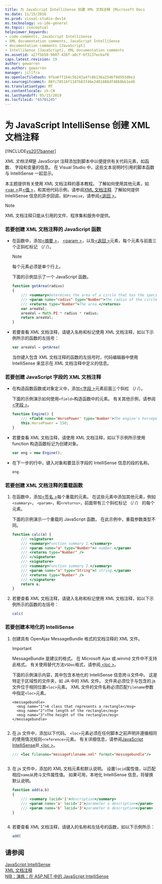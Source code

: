 ```yaml
---
title: 为 JavaScript IntelliSense 创建 XML 文档注释 |Microsoft Docs
ms.date: 11/15/2016
ms.prod: visual-studio-dev14
ms.technology: vs-ide-general
ms.topic: conceptual
helpviewer_keywords:
- code comments, JavaScript IntelliSense
- XML documentation comments, JavaScript IntelliSense
- documentation comments [JavaScript]
- IntelliSense [JavaScript], XML documentation comments
ms.assetid: a27f5b50-9807-436f-a0cf-6f3137ecbaf0
caps.latest.revision: 19
author: gewarren
ms.author: gewarren
manager: jillfra
ms.openlocfilehash: 9fba6ff1b4c56243a47c8b136a25d6f9d593d8e3
ms.sourcegitcommit: 08fc78516f1107b83f46e2401888df4868bb1e40
ms.translationtype: MT
ms.contentlocale: zh-CN
ms.lasthandoff: 05/15/2019
ms.locfileid: "65701245"
---
```

# <a name="create-xml-documentation-comments-for-javascript-intellisense"></a>为 JavaScript IntelliSense 创建 XML 文档注释
[!INCLUDE[vs2017banner](../includes/vs2017banner.md)]

*XML 文档注释*是 JavaScript 注释添加到脚本中以便提供有关代码元素，如函数、 字段和变量的信息。 在 Visual Studio 中，这些文本说明时引用的脚本函数与 IntelliSense 一起显示。  
  
 本主题提供有关使用 XML 文档注释的基本教程。 了解如何使用其他元素，如[ \<var >](../ide/var-javascript.md)并[\<值 >](../ide/value-javascript.md)，和其他代码示例，请参阅[XML 文档注释](../ide/xml-documentation-comments-javascript.md). 了解如何提供 IntelliSense 信息的异步回调，如`Promise`，请参阅[\<返回 >](../ide/returns-javascript.md)。  
  
> [!NOTE]
> XML 文档注释只能从引用的文件、程序集和服务中提供。  
  
### <a name="to-create-xml-documentation-comments-for-a-javascript-function"></a>若要创建 XML 文档注释的 JavaScript 函数  
  
- 在函数中，添加[\<摘要 >](../ide/summary-javascript.md)， [ \<param >](../ide/param-javascript.md)，以及[\<返回 >](../ide/returns-javascript.md)元素，每个元素与前面三个正斜杠标记 （/ /）。  
  
    > [!NOTE]
    > 每个元素必须是单个行上。  
  
     下面的示例显示了一个 JavaScript 函数。  
  
    ```javascript  
    function getArea(radius)  
    {  
        /// <summary>Determines the area of a circle that has the specified radius parameter.</summary>  
        /// <param name="radius" type="Number">The radius of the circle.</param>  
        /// <returns type="Number">The area.</returns>  
        var areaVal;  
        areaVal = Math.PI * radius * radius;  
        return areaVal;  
    }  
    ```  
  
- 若要查看 XML 文档注释，请键入名称和标记使用 XML 文档注释，如以下示例所示的函数的左括号：  
  
    ```javascript  
    var areaVal = getArea(  
    ```  
  
     当你键入包含 XML 文档注释的函数的左括号时，代码编辑器中使用 IntelliSense 来显示在 XML 文档注释中定义的信息。  
  
### <a name="to-create-xml-documentation-comments-for-a-javascript-field"></a>若要创建 JavaScript 字段的 XML 文档注释  
  
- 在构造函数函数或对象定义中，添加[\<字段 >](../ide/field-javascript.md)元素前面三个斜杠 （/ /）。  
  
     下面的示例演示如何使用`<field>`构造函数中的元素。 有关其他示例，请参阅[\<字段 >](../ide/field-javascript.md)。  
  
    ```javascript  
    function Engine() {  
        /// <field name='HorsePower' type='Number'>The engine's horsepower.</field>  
        this.HorsePower = 150;  
    }  
    ```  
  
- 若要查看 XML 文档注释，请使用 XML 文档注释，如以下示例所示使用 function 构造函数标记为创建对象。  
  
    ```javascript  
    var eng = new Engine();  
    ```  
  
- 在下一步的行中，键入对象和要显示字段的 IntelliSense 信息的段的名称。  
  
    ```javascript  
    eng.  
    ```  
  
### <a name="to-create-xml-documentation-comments-for-an-overloaded-function"></a>若要创建 XML 文档注释的重载函数  
  
1. 在函数中，添加[\<签名 >](../ide/signature-javascript.md)每个重载的元素。 在这些元素中添加其他元素，例如`<summary>`， `<param>`，和`<returns>`，前面带有三个斜杠标记 （/ /） 的每个元素。  
  
     下面的示例演示一个重载的 JavaScript 函数。 在此示例中，重载参数类型不同。  
  
    ```javascript  
    function calc(a) {  
        /// <signature>  
        /// <summary>Function summary 1.</summary>  
        /// <param name="a" type="Number">A number.</param>  
        /// <returns type="Number" />  
        /// </signature>  
        /// <signature>  
        /// <summary>Function summary 2.</summary>  
        /// <param name="a" type="String">A string.</param>  
        /// <returns type="Number" />  
        /// </signature>  
        return a;  
    }  
    ```  
  
2. 若要查看 XML 文档注释，请键入名称和标记使用 XML 文档注释，如以下示例所示的函数的左括号：  
  
    ```javascript  
    calc(  
    ```  
  
### <a name="to-create-localized-intellisense"></a>若要创建本地化的 IntelliSense  
  
1. 创建具有 OpenAjax MessageBundle 格式的文档注释的 XML 文件。  
  
    > [!IMPORTANT]
    > MessageBundle 是建议的格式。 在 Microsoft Ajax 或.winmd 文件中不支持此格式。 有关使用替代方法`VSDoc`格式，请参阅[ \<loc >](../ide/loc-javascript.md)。  
  
     下面的示例演示内容，其中包含本地化的 IntelliSense 信息挎斗文件中。 这是特定于区域性的文件夹，如 JA 中的 XML 文件。 文件夹必须位于与包含的.js 文件位于相同位置`<loc>`元素。 XML 文件的文件名称必须匹配`filename`参数中指定`<loc>`元素。  
  
    ```  
    <messagebundle>  
      <msg name="1">A class that represents a rectangle</msg>  
      <msg name="2">The length of the rectangle</msg>  
      <msg name="3">The height of the rectangle</msg>  
    </messagebundle>  
  
    ```  
  
2. 在.js 文件中，添加以下代码。 `<loc>`元素必须在任何脚本之前声明并遵循相同的使用情况规则`<reference>`元素。 有关详细信息，请参阅[JavaScript IntelliSense](../ide/javascript-intellisense.md)并[ \<loc >](../ide/loc-javascript.md)。  
  
    ```javascript  
    /// <loc filename="messageFilename.xml" format="messagebundle"/>  
  
    ```  
  
3. 在.js 文件中，添加的 XML 文档元素和默认说明。 设置`locid`属性值，以匹配相应`name`从挎斗文件属性值。 如果可用，本地化 IntelliSense 信息，将替换默认说明。  
  
    ```javascript  
    function add(a,b)   
    {  
        /// <summary locid='1'>description</summary>  
        /// <param name='a' locid='2'>parameter a description</param>  
        /// <param name='b' locid='3'>parameter b description</param>  
    }  
  
    ```  
  
4. 若要查看 XML 文档注释，请键入的名称和左括号的函数，如以下示例所示：  
  
    ```javascript  
    add(  
    ```  
  
## <a name="see-also"></a>请参阅  
 [JavaScript IntelliSense](../ide/javascript-intellisense.md)   
 [XML 文档注释](../ide/xml-documentation-comments-javascript.md)   
 [NIB：演练：在 ASP.NET 中的 JavaScript IntelliSense](https://msdn.microsoft.com/4f6e0cc2-7f48-4dbf-abb0-7fb743a2d05b)
